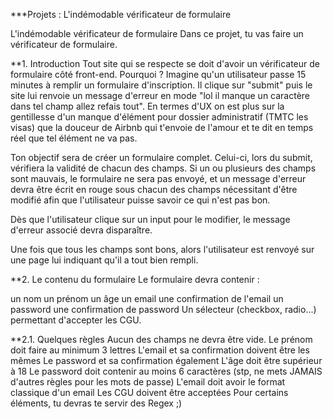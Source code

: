 ***Projets : L'indémodable vérificateur de formulaire
  
L'indémodable vérificateur de formulaire
Dans ce projet, tu vas faire un vérificateur de formulaire.

**1. Introduction
Tout site qui se respecte se doit d'avoir un vérificateur de formulaire côté front-end. Pourquoi ? Imagine qu'un utilisateur passe 15 minutes à remplir un formulaire d'inscription. Il clique sur "submit" puis le site lui renvoie un message d'erreur en mode "lol il manque un caractère dans tel champ allez refais tout". En termes d'UX on est plus sur la gentillesse d'un manque d'élément pour dossier administratif (TMTC les visas) que la douceur de Airbnb qui t'envoie de l'amour et te dit en temps réel que tel élément ne va pas.

Ton objectif sera de créer un formulaire complet. Celui-ci, lors du submit, vérifiera la validité de chacun des champs. Si un ou plusieurs des champs sont mauvais, le formulaire ne sera pas envoyé, et un message d'erreur devra être écrit en rouge sous chacun des champs nécessitant d'être modifié afin que l'utilisateur puisse savoir ce qui n'est pas bon.

Dès que l'utilisateur clique sur un input pour le modifier, le message d'erreur associé devra disparaître.

Une fois que tous les champs sont bons, alors l'utilisateur est renvoyé sur une page lui indiquant qu'il a tout bien rempli.

**2. Le contenu du formulaire
Le formulaire devra contenir :

un nom
un prénom
un âge
un email
une confirmation de l'email
un password
une confirmation de password
Un sélecteur (checkbox, radio...) permettant d'accepter les CGU.

**2.1. Quelques règles
Aucun des champs ne devra être vide.
Le prénom doit faire au minimum 3 lettres
L'email et sa confirmation doivent être les mêmes
Le password et sa confirmation également
L'âge doit être supérieur à 18
Le password doit contenir au moins 6 caractères (stp, ne mets JAMAIS d'autres règles pour les mots de passe)
L'email doit avoir le format classique d'un email
Les CGU doivent être acceptées
Pour certains éléments, tu devras te servir des Regex ;)
